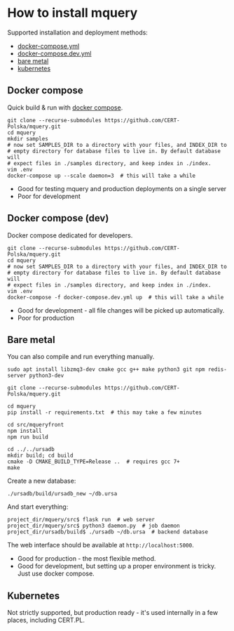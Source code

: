 # How to install mquery

Supported installation and deployment methods:

- [docker-compose.yml](#docker-compose)
- [docker-compose.dev.yml](#docker-compose-dev)
- [bare metal](#bare-metal)
- [kubernetes](#kubernetes)

## Docker compose

Quick build & run with [docker compose](https://docs.docker.com/compose/).

```
git clone --recurse-submodules https://github.com/CERT-Polska/mquery.git
cd mquery
mkdir samples
# now set SAMPLES_DIR to a directory with your files, and INDEX_DIR to
# empty directory for database files to live in. By default database will
# expect files in ./samples directory, and keep index in ./index.
vim .env
docker-compose up --scale daemon=3  # this will take a while
```

- Good for testing mquery and production deployments on a single server
- Poor for development

## Docker compose (dev)

Docker compose dedicated for developers.

```
git clone --recurse-submodules https://github.com/CERT-Polska/mquery.git
cd mquery
# now set SAMPLES_DIR to a directory with your files, and INDEX_DIR to
# empty directory for database files to live in. By default database will
# expect files in ./samples directory, and keep index in ./index.
vim .env
docker-compose -f docker-compose.dev.yml up  # this will take a while
```

- Good for development - all file changes will be picked up automatically.
- Poor for production

## Bare metal

You can also compile and run everything manually.

```
sudo apt install libzmq3-dev cmake gcc g++ make python3 git npm redis-server python3-dev

git clone --recurse-submodules https://github.com/CERT-Polska/mquery.git

cd mquery
pip install -r requirements.txt  # this may take a few minutes

cd src/mqueryfront
npm install
npm run build

cd ../../ursadb
mkdir build; cd build
cmake -D CMAKE_BUILD_TYPE=Release ..  # requires gcc 7+
make
```

Create a new database:

```
./ursadb/build/ursadb_new ~/db.ursa
```

And start everything:

```
project_dir/mquery/src$ flask run  # web server
project_dir/mquery/src$ python3 daemon.py  # job daemon
project_dir/ursadb/build$ ./ursadb ~/db.ursa  # backend database
```

The web interface should be available at `http://localhost:5000`.

- Good for production - the most flexible method.
- Good for development, but setting up a proper environment is tricky.
    Just use docker compose.

## Kubernetes

Not strictly supported, but production ready - it's used internally in a
few places, including CERT.PL.
